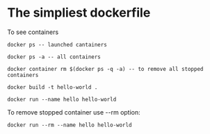# The simpliest dockerfile

To see containers

```docker
docker ps -- launched cantainers

docker ps -a -- all containers

docker container rm $(docker ps -q -a) -- to remove all stopped containers
```

```docker
docker build -t hello-world .

docker run --name hello hello-world
```

To remove stopped container use --rm option:

```docker
docker run --rm --name hello hello-world
```
